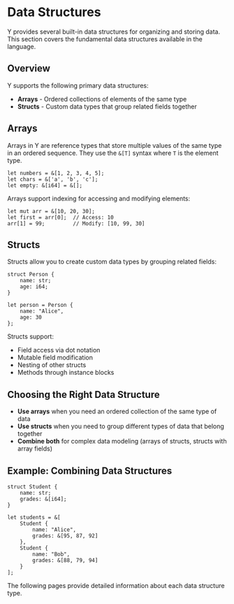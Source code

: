 # Data Structures

Y provides several built-in data structures for organizing and storing data. This section covers the fundamental data structures available in the language.

## Overview

Y supports the following primary data structures:

- **Arrays** - Ordered collections of elements of the same type
- **Structs** - Custom data types that group related fields together

## Arrays

Arrays in Y are reference types that store multiple values of the same type in an ordered sequence. They use the `&[T]` syntax where `T` is the element type.

```why
let numbers = &[1, 2, 3, 4, 5];
let chars = &['a', 'b', 'c'];
let empty: &[i64] = &[];
```

Arrays support indexing for accessing and modifying elements:

```why
let mut arr = &[10, 20, 30];
let first = arr[0];  // Access: 10
arr[1] = 99;         // Modify: [10, 99, 30]
```

## Structs

Structs allow you to create custom data types by grouping related fields:

```why
struct Person {
    name: str;
    age: i64;
}

let person = Person {
    name: "Alice",
    age: 30
};
```

Structs support:
- Field access via dot notation
- Mutable field modification
- Nesting of other structs
- Methods through instance blocks

## Choosing the Right Data Structure

- **Use arrays** when you need an ordered collection of the same type of data
- **Use structs** when you need to group different types of data that belong together
- **Combine both** for complex data modeling (arrays of structs, structs with array fields)

## Example: Combining Data Structures

```why
struct Student {
    name: str;
    grades: &[i64];
}

let students = &[
    Student {
        name: "Alice",
        grades: &[95, 87, 92]
    },
    Student {
        name: "Bob",
        grades: &[88, 79, 94]
    }
];
```

The following pages provide detailed information about each data structure type.